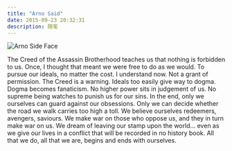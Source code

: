 ```yaml
---
title: "Arno Said"
date: 2015-09-23 20:32:31
description: 随笔
---
```


![Arno Side Face](http://7xmr35.com1.z0.glb.clouddn.com/imagearno%20side%20.jpg)

The Creed of the Assassin Brotherhood teaches us that nothing is forbidden to us. Once, I thought that meant we were free to do as we would. To pursue our ideals, no matter the cost. I understand now. Not a grant of permission. The Creed is a warning. Ideals too easily give way to dogma. Dogma becomes fanaticism. No higher power sits in judgement of us. No supreme being watches to punish us for our sins. In the end, only we ourselves can guard against our obsessions. Only we can decide whether the road we walk carries too high a toll. We believe ourselves redeemers, avengers, saviours. We make war on those who oppose us, and they in turn make war on us. We dream of leaving our stamp upon the world... even as we give our lives in a conflict that will be recorded in no history book. All that we do, all that we are, begins and ends with ourselves.
